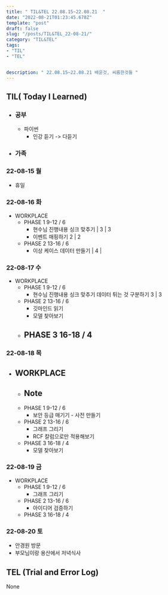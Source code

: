 ```yaml
---
title: " TIL&TEL 22.08.15~22.08.21  "
date: "2022-08-21T01:23:45.678Z"
template: "post"
draft: false
slug: "/posts/TIL&TEL_22-08-21/"
category: "TIL&TEL"
tags:
- "TIL"
- "TEL"


description: " 22.08.15~22.08.21 배운것, 씨름한것들 "
---
```


## TIL( Today I Learned)

- ### 공부

    - 파이썬
        - 인강 듣기 -> 다듣기

- ### 가족

### 22-08-15 월

- 휴일

### 22-08-16 화

- WORKPLACE
    - PHASE 1 9-12 / 6
        - 현수님 진행내용 싱크 맞추기 | 3 | 3 
        - 이벤트 매핑하기 2 | 2 
    - PHASE 2 13-16 / 6
        - 이상 케이스 데이터 만들기 | 4 | 

### 22-08-17 수

- WORKPLACE
    - PHASE 1 9-12 / 6
        - 현수님 진행내용 싱크 맞추기 데이터 튀는 것 구분하기 3 | 3 
    - PHASE 2 13-16 / 6
        - 깃마인드 읽기
        - 모델 찾아보기 
    - PHASE 3 16-18 / 4
        - 

### 22-08-18 목

- WORKPLACE
    - 
    - Note
        - 
    - PHASE 1 9-12 / 6
        - 보안 등급 매기기 - 사전 만들기
    - PHASE 2 13-16 / 6
        - 그래프 그리기
        - RCF 칼럼으로만 적용해보기
    - PHASE 3 16-18 / 4
        - 모델 찾아보기 

### 22-08-19 금

- WORKPLACE
    - PHASE 1 9-12 / 6
        - 그래프 그리기
    - PHASE 2 13-16 / 6
        - 아이디어 검증하기
    - PHASE 3 16-18 / 4

### 22-08-20 토

- 안경원 방문
- 부모님이랑 용산에서 저녁식사


## TEL (Trial and Error Log)

None